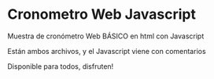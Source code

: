 # Cronometro Web Javascript

Muestra de cronómetro Web BÁSICO en html con Javascript

Están ambos archivos, y el Javascript viene con comentarios

Disponible para todos, disfruten!
